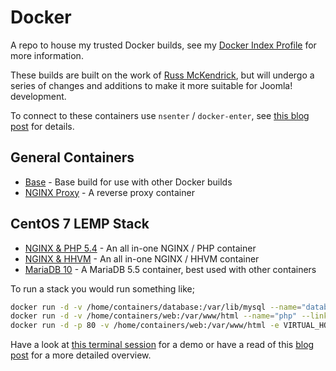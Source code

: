 # Docker

A repo to house my trusted Docker builds, see my [Docker Index Profile](https://index.docker.io/u/greencape/) for more information.

These builds are built on the work of [Russ McKendrick](https://hub.docker.com/u/russmckendrick/), but will undergo a
series of changes and additions to make it more suitable for Joomla! development. 

To connect to these containers use `nsenter` / `docker-enter`, see [this blog post](https://media-glass.es/2014/08/25/connecting-to-docker-containers/) for details.

## General Containers

- [Base](https://registry.hub.docker.com/u/greencape/base/) - Base build for use with other Docker builds
- [NGINX Proxy](https://registry.hub.docker.com/u/greencape/nginx-proxy/) - A reverse proxy container

## CentOS 7 LEMP Stack

- [NGINX & PHP 5.4](https://registry.hub.docker.com/u/greencape/nginx-php/) - An all in-one NGINX / PHP container
- [NGINX & HHVM](https://registry.hub.docker.com/u/greencape/nginx-hhvm/) - An all in-one NGINX / HHVM container
- [MariaDB 10](https://registry.hub.docker.com/u/greencape/mariadb/) - A MariaDB 5.5 container, best used with other containers

To run a stack you would run something like;

``` bash
docker run -d -v /home/containers/database:/var/lib/mysql --name="database" greencape/mariadb
docker run -d -v /home/containers/web:/var/www/html --name="php" --link database:db greencape/php-fpm
docker run -d -p 80 -v /home/containers/web:/var/www/html -e VIRTUAL_HOST=some.domain.com --link php:php-fpm --name="nginx" greencape/nginx
```

Have a look at [this terminal session](https://asciinema.org/a/11731) for a demo or have a read of this [blog post](https://media-glass.es/2014/08/31/docker-fig-reverse-proxy-centos7/) for a more detailed overview.
